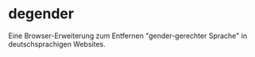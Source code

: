 # degender
Eine Browser-Erweiterung zum Entfernen "gender-gerechter Sprache" in deutschsprachigen Websites.
